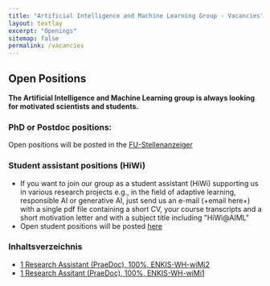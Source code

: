 ```yaml
---
title: "Artificial Intelligence and Machine Learning Group - Vacancies"
layout: textlay
excerpt: "Openings"
sitemap: false
permalink: /vacancies
---
```



## Open Positions
**The Artificial Intelligence and Machine Learning group is always looking for motivated scientists and students.**

### PhD or Postdoc positions:

Open positions will be posted in the [FU-Stellenanzeiger](https://www.fu-berlin.de/universitaet/beruf-karriere/jobs/english/index.html)

### Student assistant positions (HiWi)

- If you want to join our group as a student assistant (HiWi) supporting us in various research projects e.g., in the field of adaptive learning, responsible AI or generative AI, just send us an e-mail (+email here+) with a single pdf file containing a short CV, your course transcripts and a short motivation letter and with a subject title including "HiWi@AIML"
- Open student positions will be posted [here](https://www.fu-berlin.de/universitaet/beruf-karriere/jobs/stud/index.html)

### Inhaltsverzeichnis
- [1 Research Assistant (PraeDoc), 100%, ENKIS-WH-wiMi2](https://www.mi.fu-berlin.de/en/inf/groups/ag-KIML/Open-Positions/ENKIS-WH2.html)
- [1 Research Assitant (PraeDoc), 100%, ENKIS-WH-wiMi1](https://www.mi.fu-berlin.de/en/inf/groups/ag-KIML/Open-Positions/ENKIS-WH1.html)
